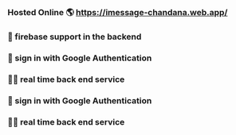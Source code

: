 ### Hosted Online 🌎 https://imessage-chandana.web.app/ ###
### 👊 firebase support in the backend ###
### 👊 sign in with Google Authentication ###
### 🧑‍🚀 real time back end service ###

### 👊 sign in with Google Authentication ###
### 🧑‍🚀 real time back end service ###
